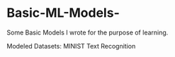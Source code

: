# Basic-ML-Models-
Some Basic Models I wrote for the purpose of learning. 

Modeled Datasets:
MINIST Text Recognition 
